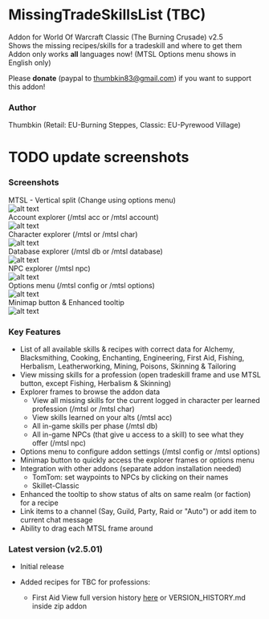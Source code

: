 # MissingTradeSkillsList (TBC)
Addon for World Of Warcraft Classic (The Burning Crusade) v2.5  
Shows the missing recipes/skills for a tradeskill and where to get them  
Addon only works **all** languages now! (MTSL Options menu shows in English only)  

Please **donate** (paypal to thumbkin83@gmail.com) if you want to support this addon!

### Author
Thumbkin (Retail: EU-Burning Steppes, Classic: EU-Pyrewood Village)

# TODO update screenshots

### Screenshots
MTSL - Vertical split (Change using options menu)  
![alt text](http://www.thumbkin.be/mtsl/images/mtsl_main.png "Missing TradeSkills List - Main window")  
Account explorer (/mtsl acc or /mtsl account)  
![alt text](http://www.thumbkin.be/mtsl/images/mtsl_account.png "Missing TradeSkills List - Account explorer")  
Character explorer (/mtsl or /mtsl char)  
![alt text](http://www.thumbkin.be/mtsl/images/mtsl_character.png "Missing TradeSkills List - Character explorer")  
Database explorer (/mtsl db or /mtsl database)  
![alt text](http://www.thumbkin.be/mtsl/images/mtsl_database.png "Missing TradeSkills List - Database explorer")  
NPC explorer (/mtsl npc)  
![alt text](http://www.thumbkin.be/mtsl/images/mtsl_npc.png "Missing TradeSkills List - NPC explorer")  
Options menu (/mtsl config or /mtsl options)  
![alt text](http://www.thumbkin.be/mtsl/images/mtsl_options.png "Missing TradeSkills List - Options menu")  
Minimap button & Enhanced tooltip  
![alt text](http://www.thumbkin.be/mtsl/images/mtsl_minimap_tooltips.png "Missing TradeSkills List - Minimap Button & Enhanced tooltip")  

### Key Features

* List of all available skills & recipes with correct data for Alchemy, Blacksmithing, Cooking, Enchanting, Engineering, First Aid, Fishing, Herbalism, Leatherworking, Mining, Poisons, Skinning & Tailoring
* View missing skills for a profession (open tradeskill frame and use MTSL button, except Fishing, Herbalism & Skinning)
* Explorer frames to browse the addon data
  * View all missing skills for the current logged in character per learned profession (/mtsl or /mtsl char)
  * View skills learned on your alts (/mtsl acc)
  * All in-game skills per phase (/mtsl db)
  * All in-game NPCs (that give u access to a skill) to see what they offer (/mtsl npc)
* Options menu to configure addon settings (/mtsl config or /mtsl options)
* Minimap button to quickly access the explorer frames or options menu
* Integration with other addons (separate addon installation needed)
  * TomTom: set waypoints to NPCs by clicking on their names
  * Skillet-Classic
* Enhanced the tooltip to show status of alts on same realm (or faction) for a recipe
* Link items to a channel (Say, Guild, Party, Raid or "Auto") or add item to current chat message
* Ability to drag each MTSL frame around

### Latest version (v2.5.01)

* Initial release

* Added recipes for TBC for professions:
  * First Aid
View full version history [here](http://www.thumbkin.be/mtsl/tbc/VERSION_HISTORY.html) or VERSION_HISTORY.md inside zip addon
